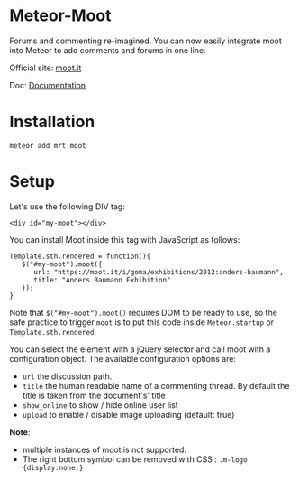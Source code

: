 # Meteor-Moot
Forums and commenting re-imagined. You can now easily integrate moot into Meteor to add comments and forums in one line.

Official site: [moot.it](https://moot.it)

Doc: [Documentation](https://moot.it/docs/)

# Installation
```
meteor add mrt:moot
```

# Setup
Let's use the following DIV tag:
```
<div id="my-moot"></div>
```
You can install Moot inside this tag with JavaScript as follows:
```
Template.sth.rendered = function(){
   $("#my-moot").moot({
      url: "https://moot.it/i/goma/exhibitions/2012:anders-baumann",
      title: "Anders Baumann Exhibition"
   });
}
```

Note that `$("#my-moot").moot()` requires DOM to be ready to use, so the safe practice to trigger `moot` is to put this code inside `Meteor.startup` or `Template.sth.rendered`. 

You can select the element with a jQuery selector and call moot with a configuration object. The available configuration options are:


* `url` the discussion path.
* `title` the human readable name of a commenting thread. By default the title is taken from the document's' title
* `show_online` to show / hide online user list
* `upload` to enable / disable image uploading (default: true)


**Note**: 
* multiple  instances of moot is not supported.
* The right bottom symbol can be removed with CSS : `.m-logo {display:none;}`
